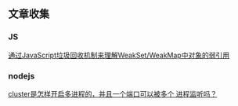 ## 文章收集

### JS
[通过JavaScript垃圾回收机制来理解WeakSet/WeakMap中对象的弱引用](https://www.jianshu.com/p/c99dd69a8f2c)

  
### nodejs
[cluster是怎样开启多进程的，并且一个端口可以被多个 进程监听吗？](https://blog.csdn.net/qq_34629352/article/details/104956825)